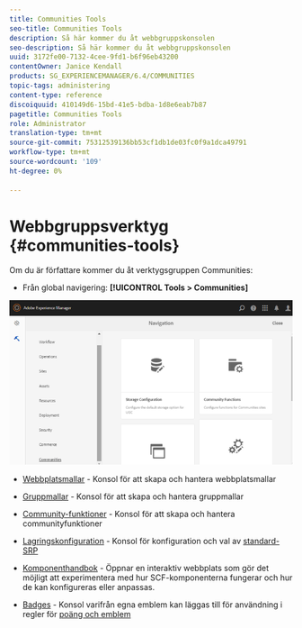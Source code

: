 ```yaml
---
title: Communities Tools
seo-title: Communities Tools
description: Så här kommer du åt webbgruppskonsolen
seo-description: Så här kommer du åt webbgruppskonsolen
uuid: 3172fe00-7132-4cee-9fd1-b6f96eb43200
contentOwner: Janice Kendall
products: SG_EXPERIENCEMANAGER/6.4/COMMUNITIES
topic-tags: administering
content-type: reference
discoiquuid: 410149d6-15bd-41e5-bdba-1d8e6eab7b87
pagetitle: Communities Tools
role: Administrator
translation-type: tm+mt
source-git-commit: 75312539136bb53cf1db1de03fc0f9a1dca49791
workflow-type: tm+mt
source-wordcount: '109'
ht-degree: 0%

---
```



# Webbgruppsverktyg {#communities-tools}

Om du är författare kommer du åt verktygsgruppen Communities:

* Från global navigering: **[!UICONTROL Tools > Communities]**

![chlimage_1-129](assets/chlimage_1-129.png)

* [Webbplatsmallar](sites.md)  - Konsol för att skapa och hantera webbplatsmallar
* [Gruppmallar](tools-groups.md) - Konsol för att skapa och hantera gruppmallar
* [Community-funktioner](functions.md) - Konsol för att skapa och hantera communityfunktioner
* [Lagringskonfiguration](srp-config.md)  - Konsol för konfiguration och val av  [standard-SRP](working-with-srp.md)

* [Komponenthandbok](components-guide.md)  - Öppnar en interaktiv webbplats som gör det möjligt att experimentera med hur SCF-komponenterna fungerar och hur de kan konfigureras eller anpassas.
* [Badges](badges.md) - Konsol varifrån egna emblem kan läggas till för användning i regler för  [poäng och emblem](implementing-scoring.md)


